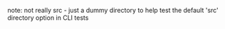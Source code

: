 note: not really src - just a dummy directory to help test the default 'src' directory option in CLI tests
